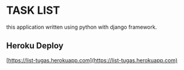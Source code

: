 # TASK LIST

this application written using python with django framework.

## Heroku Deploy

[https://list-tugas.herokuapp.com](https://list-tugas.herokuapp.com)

